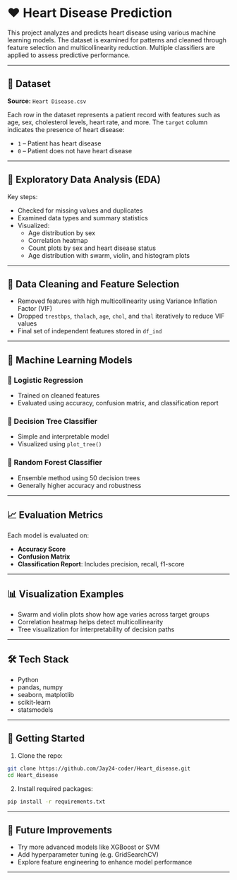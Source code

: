 # ❤️ Heart Disease Prediction

This project analyzes and predicts heart disease using various machine learning models. The dataset is examined for patterns and cleaned through feature selection and multicollinearity reduction. Multiple classifiers are applied to assess predictive performance.

---

## 📂 Dataset

**Source:** `Heart Disease.csv`

Each row in the dataset represents a patient record with features such as age, sex, cholesterol levels, heart rate, and more. The `target` column indicates the presence of heart disease:
- `1` – Patient has heart disease
- `0` – Patient does not have heart disease

---

## 🧪 Exploratory Data Analysis (EDA)

Key steps:
- Checked for missing values and duplicates
- Examined data types and summary statistics
- Visualized:
  - Age distribution by sex
  - Correlation heatmap
  - Count plots by sex and heart disease status
  - Age distribution with swarm, violin, and histogram plots

---

## 🧹 Data Cleaning and Feature Selection

- Removed features with high multicollinearity using Variance Inflation Factor (VIF)
- Dropped `trestbps`, `thalach`, `age`, `chol`, and `thal` iteratively to reduce VIF values
- Final set of independent features stored in `df_ind`

---

## 🤖 Machine Learning Models

### 🔹 Logistic Regression
- Trained on cleaned features
- Evaluated using accuracy, confusion matrix, and classification report

### 🔹 Decision Tree Classifier
- Simple and interpretable model
- Visualized using `plot_tree()`

### 🔹 Random Forest Classifier
- Ensemble method using 50 decision trees
- Generally higher accuracy and robustness

---

## 📈 Evaluation Metrics

Each model is evaluated on:
- **Accuracy Score**
- **Confusion Matrix**
- **Classification Report**: Includes precision, recall, f1-score

---

## 📊 Visualization Examples

- Swarm and violin plots show how age varies across target groups
- Correlation heatmap helps detect multicollinearity
- Tree visualization for interpretability of decision paths

---

## 🛠️ Tech Stack

- Python
- pandas, numpy
- seaborn, matplotlib
- scikit-learn
- statsmodels

---

## 🚀 Getting Started

1. Clone the repo:
```bash
git clone https://github.com/Jay24-coder/Heart_disease.git
cd Heart_disease
```

2. Install required packages:
```bash
pip install -r requirements.txt
```

---

## 🧠 Future Improvements

- Try more advanced models like XGBoost or SVM
- Add hyperparameter tuning (e.g. GridSearchCV)
- Explore feature engineering to enhance model performance

---
